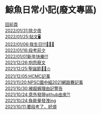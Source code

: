 <link rel="shortcut icon" href="https://whaleon120.github.io/blogs/image/albe8-uoedw-001.ico"> 

# 鯨魚日常小記(廢文專區)  
[回前頁](https://whaleon120.github.io/blogs/blog.html)   
[2022/01/31:除夕夜](WHALEon120.github.io/blogs/feeling/20220131)   
[2022/01/25:貼文🖥️](https://whaleon120.github.io/blogs/feeling/20220125)  
[2022/01/06:我生日!!!🥳🥳🥳](https://whaleon120.github.io/blogs/feeling/20220120)  
[2022/01/16:段考前夕](https://WHALEon120.github.io/blogs/feeling/20220116)  
[2022/01/01新年快樂!!!](https://WHALEon120.github.io/blogs/feeling/20220101)  
[2021/12/26:抱怨廢文](https://WHALEon120.github.io/blogs/feeling/20211226)  
[2021/12/25:聖誕節🎄🎁⛄](https://whaleon120.github.io/blogs/feeling/20211225)  
[2021/12/05:HCMC記事](https://whaleon120.github.io/blogs/feeling/20211205)  
[2021/11/20:NPSC國中組2021網路賽記事](https://whaleon120.github.io/blogs/feeling/20211120)  
[2021/10/30:被超蝦理由記警告](https://whaleon120.github.io/blogs/feeling/20211030)  
[2021/10/24:意外發現github由來?!](https://whaleon120.github.io/blogs/feeling/20211024(2))  
[2021/10/24:負能量發洩ing](https://whaleon120.github.io/blogs/feeling/20211024)  
[2021/10/11:要段考了，好煩](https://WHALEon120.github.io/blogs/feeling/20211011)  

